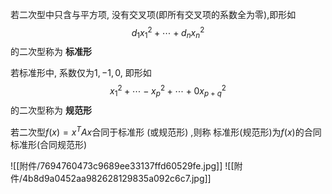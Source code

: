 

若二次型中只含与平方项, 没有交叉项(即所有交叉项的系数全为零),即形如
$$
d_{1}x_{1}^{2}+\cdots+d_{n}x_{n}^{2}
$$
的二次型称为 **标准形**

若标准形中, 系数仅为$1,-1,0$, 即形如
$$
x_{1}^{2}+\cdots-x_{p}^{2}+\cdots+0x_{p+q}^{2}
$$
的二次型称为 **规范形**

若二次型$f(x)=x^{T}Ax$合同于标准形 (或规范形) ,则称 标准形(规范形)为$f(x)$的合同标准形(合同规范形)

![[附件/7694760473c9689ee33137ffd60529fe.jpg]]
![[附件/4b8d9a0452aa982628129835a092c6c7.jpg]]
